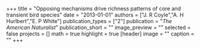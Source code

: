 +++
title = "Opposing mechanisms drive richness patterns of core and transient bird species"
date = "2013-01-01"
authors = ["J. R Coyle","A. H Hurlbert","E. P White"]
publication_types = ["2"]
publication = "_The American Naturalist_"
publication_short = ""
image_preview = ""
selected = false
projects = []
math = true
highlight = true
[header]
image = ""
caption = ""
+++

